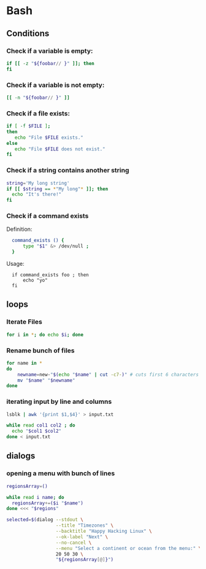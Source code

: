 # Bash

## Conditions

### Check if a variable is empty:

```bash
if [[ -z "${foobar// }" ]]; then
fi
```

### Check if a variable is not empty:

```bash
[[ -n "${foobar// }" ]]
```

### Check if a file exists:

```bash
if [ -f $FILE ];
then
   echo "File $FILE exists."
else
   echo "File $FILE does not exist."
fi
```

### Check if a string contains another string

```bash
string='My long string'
if [[ $string == *"My long"* ]]; then
  echo "It's there!"
fi
```

### Check if a command exists

Definition:
```bash
  command_exists () {
      type "$1" &> /dev/null ;
  }
```

Usage:

```
  if command_exists foo ; then
      echo "yo"
  fi
```

## loops

### Iterate Files

```bash
for i in *; do echo $i; done
```

### Rename bunch of files

```bash
for name in *
do
    newname=new-"$(echo "$name" | cut -c7-)" # cuts first 6 characters
    mv "$name" "$newname"
done
```

### iterating input by line and columns

```bash
lsblk | awk '{print $1,$4}' > input.txt

while read col1 col2 ; do
  echo "$col1 $col2"
done < input.txt
```

## dialogs

### opening a menu with bunch of lines

```bash
regionsArray=()

while read i name; do
  regionsArray+=($i "$name")
done <<< "$regions"

selected=$(dialog --stdout \
                  --title "Timezones" \
                  --backtitle "Happy Hacking Linux" \
                  --ok-label "Next" \
                  --no-cancel \
                  --menu "Select a continent or ocean from the menu:" \
                  20 50 30 \
                  "${regionsArray[@]}")
```
